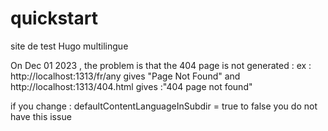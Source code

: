 # quickstart
site de test Hugo multilingue

On Dec 01 2023 , the problem is that the 404 page is not generated : 
ex : http://localhost:1313/fr/any gives "Page Not Found"
and 
http://localhost:1313/404.html gives  :"404 page not found"

if you change :
defaultContentLanguageInSubdir = true  to false
you do not have this issue
